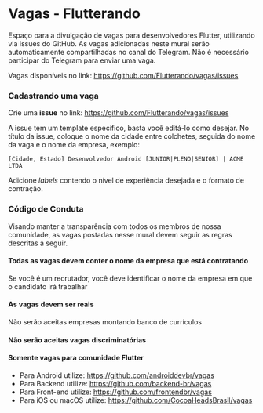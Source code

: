 # Vagas - Flutterando

Espaço para a divulgação de vagas para desenvolvedores Flutter, utilizando via issues do GitHub. As vagas adicionadas neste mural serão automaticamente compartilhadas no canal do Telegram. Não é necessário participar do Telegram para enviar uma vaga.

Vagas disponíveis no link: https://github.com/Flutterando/vagas/issues

### Cadastrando uma vaga

Crie uma **issue** no link: https://github.com/Flutterando/vagas/issues

A issue tem um template específico, basta você editá-lo como desejar. No título da issue, coloque o nome da cidade entre colchetes, seguida do nome da vaga e o nome da empresa, exemplo:

`[Cidade, Estado] Desenvolvedor Android [JUNIOR|PLENO|SENIOR] | ACME LTDA`

Adicione _labels_ contendo o nível de experiência desejada e o formato de contração. 

### Código de Conduta
Visando manter a transparência com todos os membros de nossa comunidade, as vagas postadas nesse mural devem seguir as regras descritas a seguir.

#### Todas as vagas devem conter o nome da empresa que está contratando
Se você é um recrutador, você deve identificar o nome da empresa em que o candidato irá trabalhar

#### As vagas devem ser reais
Não serão aceitas empresas montando banco de currículos

#### Não serão aceitas vagas discriminatórias 

#### Somente vagas para comunidade Flutter
  - Para Android utilize: https://github.com/androiddevbr/vagas
  - Para Backend utilize: https://github.com/backend-br/vagas
  - Para Front-end utilize: https://github.com/frontendbr/vagas
  - Para iOS ou macOS utilize: https://github.com/CocoaHeadsBrasil/vagas
